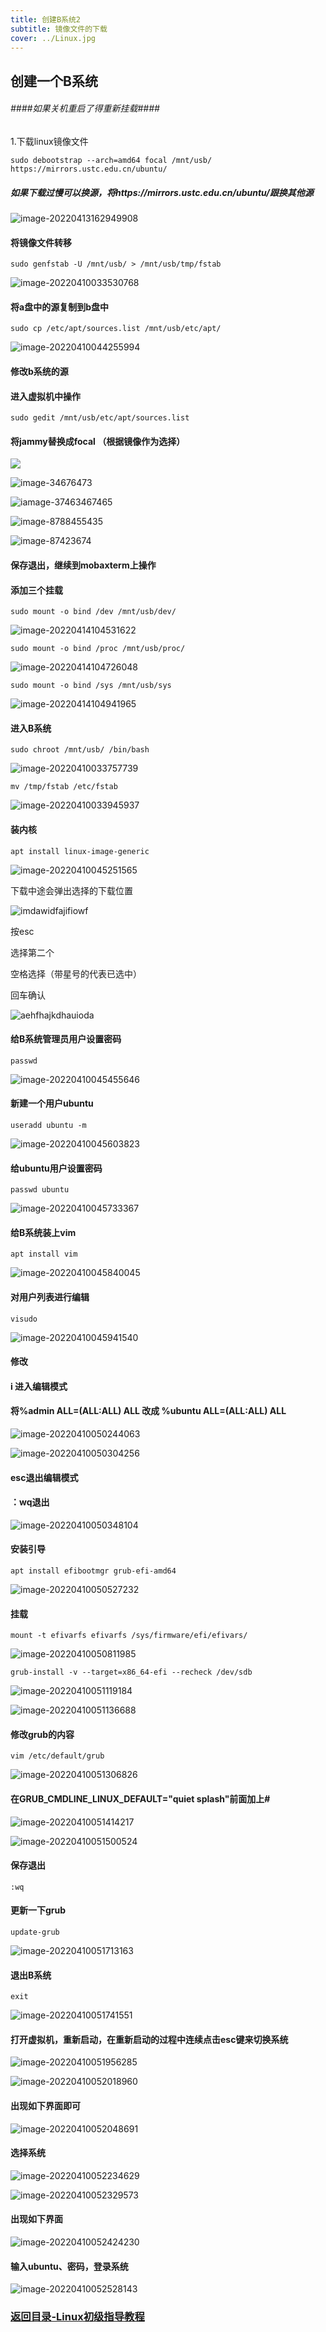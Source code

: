 ```yaml
---
title: 创建B系统2
subtitle: 镜像文件的下载
cover: ../Linux.jpg
---
```

## 创建一个B系统

###### ####如果关机重启了得重新挂载####

1.下载linux镜像文件

`sudo debootstrap --arch=amd64 focal /mnt/usb/ https://mirrors.ustc.edu.cn/ubuntu/`
##### 如果下载过慢可以换源，将https://mirrors.ustc.edu.cn/ubuntu/跟换其他源

![image-20220413162949908](image-20220413162949908.png)

#### 将镜像文件转移

`sudo genfstab -U /mnt/usb/ > /mnt/usb/tmp/fstab`

![image-20220410033530768](image-20220410033530768.png)

#### 将a盘中的源复制到b盘中

`sudo cp /etc/apt/sources.list /mnt/usb/etc/apt/`

![image-20220410044255994](image-20220410044255994.png)

#### 修改b系统的源

#### 进入虚拟机中操作

`sudo gedit /mnt/usb/etc/apt/sources.list`

#### 将jammy替换成focal （根据镜像作为选择）

![](image-1341231443.png)

![image-34676473](image-34676473.png)

![iamage-37463467465](iamage-37463467465.png)

![image-8788455435](image-8788455435.png)

![image-87423674](image-87423674.png)

#### 保存退出，继续到mobaxterm上操作



#### 添加三个挂载

`sudo mount -o bind /dev /mnt/usb/dev/`

![image-20220414104531622](image-20220414104531622.png)

 `sudo mount -o bind /proc /mnt/usb/proc/`

![image-20220414104726048](image-20220414104726048.png)

`sudo mount -o bind /sys /mnt/usb/sys`

![image-20220414104941965](image-20220414104941965.png)

#### 进入B系统

`sudo chroot /mnt/usb/ /bin/bash`

![image-20220410033757739](image-20220410033757739.png)

`mv /tmp/fstab /etc/fstab`

![image-20220410033945937](image-20220410033945937.png)

#### 装内核

`apt install linux-image-generic`

![image-20220410045251565](image-20220410045251565.png)

下载中途会弹出选择的下载位置

![imdawidfajifiowf](imdawidfajifiowf.png)

按esc

选择第二个

空格选择（带星号的代表已选中）

回车确认

![aehfhajkdhauioda](./photo\aehfhajkdhauioda.png)

#### 给B系统管理员用户设置密码

`passwd`

![image-20220410045455646](image-20220410045455646.png)

#### 新建一个用户ubuntu

`useradd ubuntu -m`

![image-20220410045603823](image-20220410045603823.png)

#### 给ubuntu用户设置密码

`passwd ubuntu`

![image-20220410045733367](image-20220410045733367.png)

#### 给B系统装上vim

`apt install vim`

![image-20220410045840045](image-20220410045840045.png)

#### 对用户列表进行编辑

`visudo`

![image-20220410045941540](image-20220410045941540.png)

#### 修改

#### i 进入编辑模式

#### 将%admin ALL=(ALL:ALL) ALL 改成 %ubuntu ALL=(ALL:ALL) ALL

![image-20220410050244063](image-20220410050244063.png)

![image-20220410050304256](image-20220410050304256.png)

#### esc退出编辑模式

#### ：wq退出

![image-20220410050348104](image-20220410050348104.png)

#### 安装引导

`apt install efibootmgr grub-efi-amd64`

![image-20220410050527232](image-20220410050527232.png)

#### 挂载

`mount -t efivarfs efivarfs /sys/firmware/efi/efivars/`

![image-20220410050811985](image-20220410050811985.png)

`grub-install -v --target=x86_64-efi --recheck /dev/sdb`

![image-20220410051119184](image-20220410051119184.png)

![image-20220410051136688](image-20220410051136688.png)

#### 修改grub的内容

`vim /etc/default/grub`

![image-20220410051306826](image-20220410051306826.png)

#### 在GRUB_CMDLINE_LINUX_DEFAULT="quiet splash"前面加上#

![image-20220410051414217](image-20220410051414217.png)

![image-20220410051500524](image-20220410051500524.png)

#### 保存退出

`:wq` 

#### 更新一下grub

`update-grub`

![image-20220410051713163](image-20220410051713163.png)

#### 退出B系统

`exit`

![image-20220410051741551](image-20220410051741551.png)

#### 打开虚拟机，重新启动，在重新启动的过程中连续点击esc键来切换系统

![image-20220410051956285](image-20220410051956285.png)

![image-20220410052018960](image-20220410052018960.png)

#### 出现如下界面即可

![image-20220410052048691](image-20220410052048691.png)

#### 选择系统

![image-20220410052234629](image-20220410052234629.png)

![image-20220410052329573](image-20220410052329573.png)

#### 出现如下界面

![image-20220410052424230](image-20220410052424230.png)

#### 输入ubuntu、密码，登录系统

![image-20220410052528143](image-20220410052528143.png)
### [返回目录-Linux初级指导教程](https://nya-wsl.com/Linux初级指导教程/)




